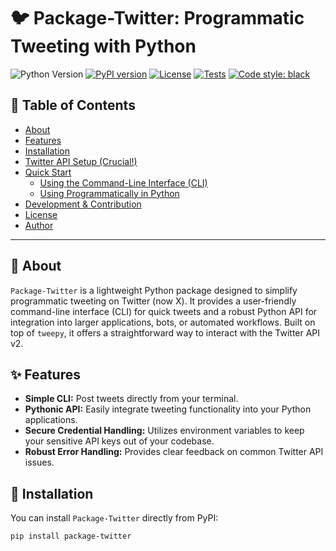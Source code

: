 # 🐦 Package-Twitter: Programmatic Tweeting with Python

![Python Version](https://img.shields.io/badge/python-3.11+-blue.svg)
[![PyPI version](https://img.shields.io/pypi/v/package-twitter.svg)](https://pypi.org/project/package-twitter/)
[![License](https://img.shields.io/github/license/Nivesh03/package-twitter.svg)](LICENSE)
[![Tests](https://github.com/Nivesh03/package-twitter/actions/workflows/main.yml/badge.svg)](https://github.com/Nivesh03/package-twitter/actions/workflows/main.yml)
[![Code style: black](https://img.shields.io/badge/code%20style-black-000000.svg)](https://github.com/psf/black)

## 📖 Table of Contents

* [About](#-about)
* [Features](#-features)
* [Installation](#-installation)
* [Twitter API Setup (Crucial!)](#-twitter-api-setup-crucial)
* [Quick Start](#-quick-start)
    * [Using the Command-Line Interface (CLI)](#using-the-command-line-interface-cli)
    * [Using Programmatically in Python](#using-programmatically-in-python)
* [Development & Contribution](#-development--contribution)
* [License](#-license)
* [Author](#-author)

---

## 📖 About

`Package-Twitter` is a lightweight Python package designed to simplify programmatic tweeting on Twitter (now X). It provides a user-friendly command-line interface (CLI) for quick tweets and a robust Python API for integration into larger applications, bots, or automated workflows. Built on top of `tweepy`, it offers a straightforward way to interact with the Twitter API v2.

## ✨ Features

* **Simple CLI:** Post tweets directly from your terminal.
* **Pythonic API:** Easily integrate tweeting functionality into your Python applications.
* **Secure Credential Handling:** Utilizes environment variables to keep your sensitive API keys out of your codebase.
* **Robust Error Handling:** Provides clear feedback on common Twitter API issues.

## 🚀 Installation

You can install `Package-Twitter` directly from PyPI:

```bash
pip install package-twitter
